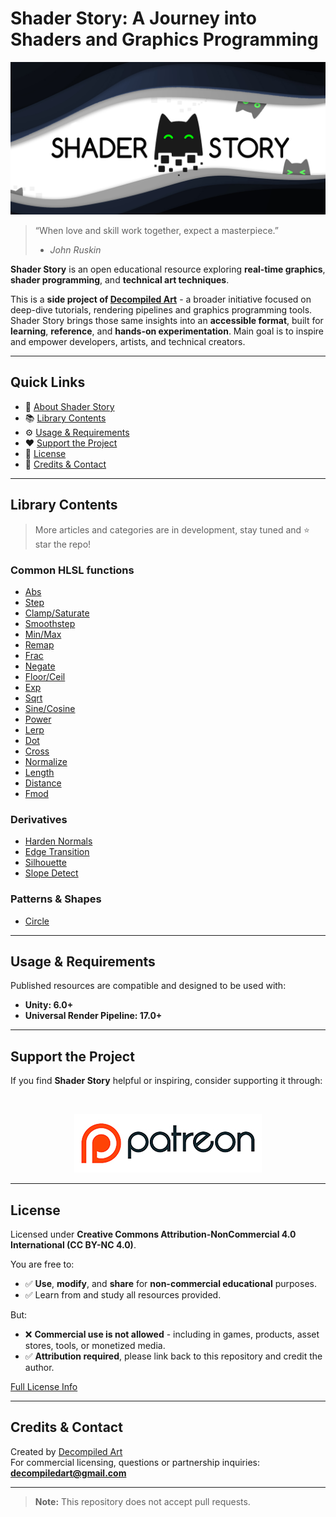# Shader Story: A Journey into Shaders and Graphics Programming

![ShaderStory](https://github.com/DeGGeD/ShaderStory/blob/main/Resources/Images/Github/ShaderStory_Github_Splash.jpg)




> “When love and skill work together, expect a masterpiece.”  
> - *John Ruskin*

**Shader Story** is an open educational resource exploring **real-time graphics**, **shader programming**, and **technical art techniques**.

This is a **side project of [Decompiled Art](https://www.patreon.com/decompiled_art)** - a broader initiative focused on deep-dive tutorials, rendering pipelines and graphics programming tools. Shader Story brings those same insights into an **accessible format**, built for **learning**, **reference**, and **hands-on experimentation**. Main goal is to inspire and empower developers, artists, and technical creators.

---

## Quick Links

- 📘 [About Shader Story](#shader-story-a-journey-into-shaders-and-graphics-programming)
- 📚 [Library Contents](#library-contents)
- ⚙️ [Usage & Requirements](#usage--requirements)
- ❤️ [Support the Project](#support-the-project)
- 🪪 [License](#license)
- 👥 [Credits & Contact](#credits--contact)

---

## Library Contents
> More articles and categories are in development, stay tuned and ⭐ star the repo!

### Common HLSL functions
- [Abs](https://github.com/DeGGeD/ShaderStory/blob/main/Chapters/CommonFunctions/Abs.md)
- [Step](https://github.com/DeGGeD/ShaderStory/blob/main/Chapters/CommonFunctions/Step.md)
- [Clamp/Saturate](https://github.com/DeGGeD/ShaderStory/blob/main/Chapters/CommonFunctions/ClampSaturate.md)
- [Smoothstep](https://github.com/DeGGeD/ShaderStory/blob/main/Chapters/CommonFunctions/Smoothstep.md)
- [Min/Max](https://github.com/DeGGeD/ShaderStory/blob/main/Chapters/CommonFunctions/MinMax.md)
- [Remap](https://github.com/DeGGeD/ShaderStory/blob/main/Chapters/CommonFunctions/Remap.md)
- [Frac](https://github.com/DeGGeD/ShaderStory/blob/main/Chapters/CommonFunctions/Frac.md)
- [Negate](https://github.com/DeGGeD/ShaderStory/blob/main/Chapters/CommonFunctions/Negate.md)
- [Floor/Ceil](https://github.com/DeGGeD/ShaderStory/blob/main/Chapters/CommonFunctions/FloorCeil.md)
- [Exp](https://github.com/DeGGeD/ShaderStory/blob/main/Chapters/CommonFunctions/Exp.md)
- [Sqrt](https://github.com/DeGGeD/ShaderStory/blob/main/Chapters/CommonFunctions/Sqrt.md)
- [Sine/Cosine](https://github.com/DeGGeD/ShaderStory/blob/main/Chapters/CommonFunctions/SineCosine.md)
- [Power](https://github.com/DeGGeD/ShaderStory/blob/main/Chapters/CommonFunctions/Power.md)
- [Lerp](https://github.com/DeGGeD/ShaderStory/blob/main/Chapters/CommonFunctions/Lerp.md)
- [Dot](https://github.com/DeGGeD/ShaderStory/blob/main/Chapters/CommonFunctions/Dot.md)
- [Cross](https://github.com/DeGGeD/ShaderStory/blob/main/Chapters/CommonFunctions/Cross.md)
- [Normalize](https://github.com/DeGGeD/ShaderStory/blob/main/Chapters/CommonFunctions/Normalize.md)
- [Length](https://github.com/DeGGeD/ShaderStory/blob/main/Chapters/CommonFunctions/Length.md)
- [Distance](https://github.com/DeGGeD/ShaderStory/blob/main/Chapters/CommonFunctions/Distance.md)
- [Fmod](https://github.com/DeGGeD/ShaderStory/blob/main/Chapters/CommonFunctions/Fmod.md)

### Derivatives
- [Harden Normals](https://github.com/DeGGeD/ShaderStory/blob/main/Chapters/Derivatives/HardenNormals.md)
- [Edge Transition](https://github.com/DeGGeD/ShaderStory/blob/main/Chapters/Derivatives/EdgeTransition.md)
- [Silhouette](https://github.com/DeGGeD/ShaderStory/blob/main/Chapters/Derivatives/Silhouette.md)
- [Slope Detect](https://github.com/DeGGeD/ShaderStory/blob/main/Chapters/Derivatives/SlopeDetect.md)

### Patterns & Shapes
- [Circle](https://github.com/DeGGeD/ShaderStory/blob/main/Chapters/Patterns/Circle.md)

---

## Usage & Requirements

Published resources are compatible and designed to be used with:

- **Unity: 6.0+**
- **Universal Render Pipeline: 17.0+**

---

## Support the Project

If you find **Shader Story** helpful or inspiring, consider supporting it through:

<br>
<p align="center">
  <a href="https://www.patreon.com/decompiled_art" target="_blank">
    <img src="https://github.com/DeGGeD/ShaderStory/blob/main/Resources/Images/Github/ShaderStory_Github_Patreon.jpg" alt="DecompiledArt on Patreon">
  </a>
</p>

---

## License

Licensed under **Creative Commons Attribution-NonCommercial 4.0 International (CC BY-NC 4.0)**.

You are free to:
- ✅ **Use**, **modify**, and **share** for **non-commercial educational** purposes.
- ✅ Learn from and study all resources provided.

But:
- ❌ **Commercial use is not allowed** - including in games, products, asset stores, tools, or monetized media.
- ✅ **Attribution required**, please link back to this repository and credit the author.
  
[Full License Info](https://creativecommons.org/licenses/by-nc/4.0/)

---

## Credits & Contact

Created by [Decompiled Art](https://www.patreon.com/decompiled_art)  
For commercial licensing, questions or partnership inquiries: **decompiledart@gmail.com**

---


> **Note:** This repository does not accept pull requests.


